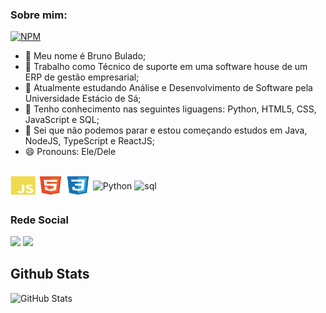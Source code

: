 ### Sobre mim:

[![NPM](https://img.shields.io/npm/l/react)](https://github.com/brunobulado/Sobre-mim/blob/main/LICENSE) 

- 👋 Meu nome é Bruno Bulado;
- 🔭 Trabalho como Técnico de suporte em uma software house de um ERP de gestão empresarial;
- 📘 Atualmente estudando Análise e Desenvolvimento de Software pela Universidade Estácio de Sá;
- 🌱 Tenho conhecimento nas seguintes liguagens: Python, HTML5, CSS, JavaScript e SQL;
- 🥇 Sei que não podemos parar e estou começando estudos em Java, NodeJS, TypeScript e ReactJS;
- 😄 Pronouns: Ele/Dele
<div style="display: inline_block"><br>
  <img align="center" alt="Rafa-Js" height="30" width="40" src="https://raw.githubusercontent.com/devicons/devicon/master/icons/javascript/javascript-plain.svg">
  <img align="center" alt="Rafa-HTML" height="30" width="40" src="https://raw.githubusercontent.com/devicons/devicon/master/icons/html5/html5-original.svg">
  <img align="center" alt="Rafa-CSS" height="30" width="40" src="https://raw.githubusercontent.com/devicons/devicon/master/icons/css3/css3-original.svg">
  <img align="center" alt="Python" height="30" width="40" src="https://w7.pngwing.com/pngs/140/948/png-transparent-blue-and-yellow-logo-python-logo-programmer-fierce-python-s-cdr-angle-text-thumbnail.png">
  <img align="center" alt="sql" height="30" width="40"  src="https://www.freepnglogos.com/uploads/logo-mysql-png/logo-mysql-part-azure-sql-database-with-azure-active-directory-17.png">
</div>

##
### Rede Social
<div style="align: "center">
  <a href="https://www.linkedin.com/in/bruno-bulado-715981209" target="_blank"><img src="https://img.shields.io/badge/-LinkedIn-%230077B5?style=for-the-badge&logo=linkedin&logoColor=white" target="_blank"></a>
  <a href="https://github.com/brunobulado" terget="blank"><img src="https://img.shields.io/badge/-github-%230077B5?style=for-the-badge&logo=github&logoColor=black" target="_blank"></a>
</div>

## Github Stats
![GitHub Stats](https://github-readme-stats.vercel.app/api?username=brunobulado&theme=transparent&bg_color=000&border_color=000&show_icons=true&icon_color=30A3DC&title_color=E94D5F&text_color=FFFF00&hide_title=true&hide=stars)
